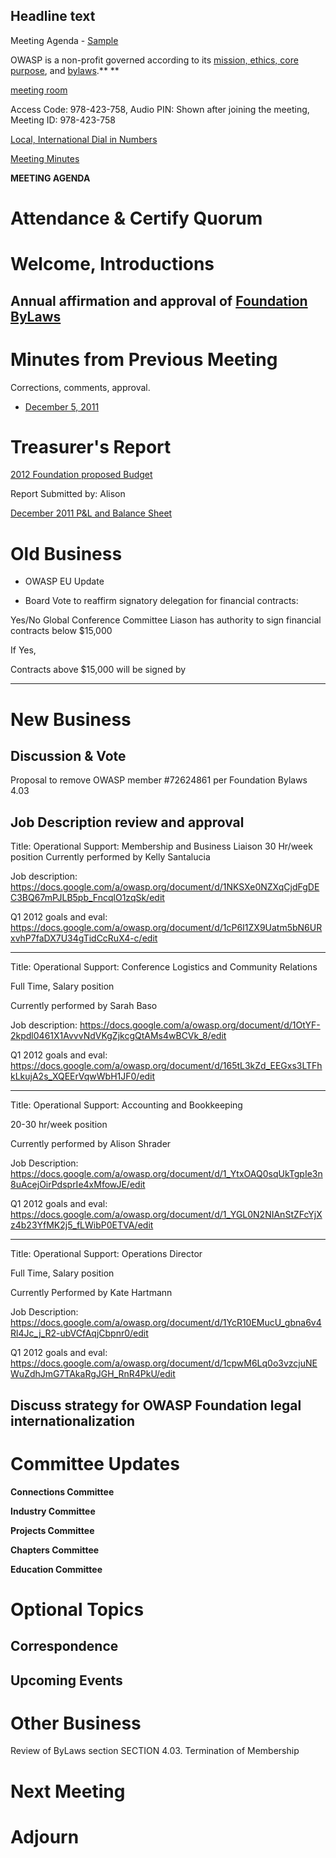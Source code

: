 ## Headline text

Meeting Agenda -
[Sample](http://www.betterworkplacenow.com/MeetingAgendaTemplate.pdf)

OWASP is a non-profit governed according to its [mission, ethics, core
purpose](https://www.owasp.org/index.php/About_OWASP#Core_Values), and
[bylaws](https://www.owasp.org/images/d/d6/2011-06-OWASP-BYLAWS.pdf).**
**

[meeting room](https://www3.gotomeeting.com/join/978423758)

Access Code: 978-423-758, Audio PIN: Shown after joining the meeting,
Meeting ID: 978-423-758

[Local, International Dial in
Numbers](Local,_International_Dial_in_Numbers "wikilink")

[Meeting
Minutes](https://docs.google.com/document/d/1RI2AziJD2o0JOB0YrYersHSGEW6m4MyjiarzfK9xP_g/edit)

**MEETING AGENDA**

# Attendance & Certify Quorum

# Welcome, Introductions

## Annual affirmation and approval of [Foundation ByLaws](https://docs.google.com/document/d/1r_hS2ioEBcNOKqmEjSJmlLUOdQEb5qPb_0GU_VU1Arw/edit)

# Minutes from Previous Meeting

Corrections, comments, approval.

  - [December 5, 2011](https://docs.google.com/a/owasp.org/document/d/1pkaZHoeu3KtDSCSgevbv7RHHDJtji9tXdpCOQI6myS4/edit)

# Treasurer's Report

[2012 Foundation proposed
Budget](https://docs.google.com/a/owasp.org/spreadsheet/ccc?key=0AhI4iTO_QojvdFRTX1ZvUHU5U1N3WVRGNm56cDlOM1E)

Report Submitted by: Alison

[December 2011 P\&L and Balance
Sheet](https://www.owasp.org/index.php/File:December_2011_Financials.xlsx)

# Old Business

  - OWASP EU Update

<!-- end list -->

  - Board Vote to reaffirm signatory delegation for financial contracts:

Yes/No Global Conference Committee Liason has authority to sign
financial contracts below $15,000

If Yes,

Contracts above $15,000 will be signed by
__________________________

# New Business

## Discussion & Vote

Proposal to remove OWASP member \#72624861 per Foundation Bylaws 4.03

## Job Description review and approval

Title: Operational Support: Membership and Business Liaison 30 Hr/week
position Currently performed by Kelly Santalucia

Job description:
<https://docs.google.com/a/owasp.org/document/d/1NKSXe0NZXqCjdFgDEC3BQ67mPJLB5pb_FncqlO1zqSk/edit>

Q1 2012 goals and eval:
<https://docs.google.com/a/owasp.org/document/d/1cP6I1ZX9Uatm5bN6URxvhP7faDX7U34gTidCcRuX4-c/edit>

-----

Title: Operational Support: Conference Logistics and Community Relations

Full Time, Salary position

Currently performed by Sarah Baso

Job description:
<https://docs.google.com/a/owasp.org/document/d/1OtYF-2kpdl0461X1AvvvNdVKgZjkcgQtAMs4wBCVk_8/edit>

Q1 2012 goals and eval:
<https://docs.google.com/a/owasp.org/document/d/165tL3kZd_EEGxs3LTFhkLkujA2s_XQEErVqwWbH1JF0/edit>

-----

Title: Operational Support: Accounting and Bookkeeping

20-30 hr/week position

Currently performed by Alison Shrader

Job Description:
<https://docs.google.com/a/owasp.org/document/d/1_YtxOAQ0sqUkTgpIe3n8uAcejOirPdsprIe4xMfowJE/edit>

Q1 2012 goals and eval:
<https://docs.google.com/a/owasp.org/document/d/1_YGL0N2NIAnStZFcYjXz4b23YfMK2j5_fLWibP0ETVA/edit>

-----

Title: Operational Support: Operations Director

Full Time, Salary position

Currently Performed by Kate Hartmann

Job Description:
<https://docs.google.com/a/owasp.org/document/d/1YcR10EMucU_gbna6v4Rl4Jc_j_R2-ubVCfAqjCbpnr0/edit>

Q1 2012 goals and eval:
<https://docs.google.com/a/owasp.org/document/d/1cpwM6Lq0o3vzcjuNEWuZdhJmG7TAkaRgJGH_RnR4PkU/edit>

## Discuss strategy for OWASP Foundation legal internationalization

# Committee Updates

**Connections Committee**

**Industry Committee**

**Projects Committee**

**Chapters Committee**

**Education Committee**

# Optional Topics

## Correspondence

## Upcoming Events

# Other Business

Review of ByLaws section SECTION 4.03. Termination of Membership

# Next Meeting

# Adjourn